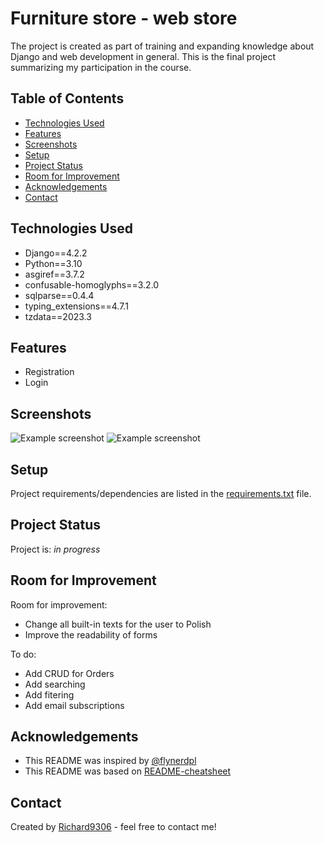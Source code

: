 # Furniture store - web store

The project is created as part of training and expanding knowledge about Django and web development in general. This is the final project summarizing my participation in the course.

## Table of Contents
* [Technologies Used](#technologies-used)
* [Features](#features)
* [Screenshots](#screenshots)
* [Setup](#setup)
* [Project Status](#project-status)
* [Room for Improvement](#room-for-improvement)
* [Acknowledgements](#acknowledgements)
* [Contact](#contact)


## Technologies Used
- Django==4.2.2
- Python==3.10
- asgiref==3.7.2
- confusable-homoglyphs==3.2.0
- sqlparse==0.4.4
- typing_extensions==4.7.1
- tzdata==2023.3



## Features
- Registration
- Login


## Screenshots
![Example screenshot](https://github.com/Richard9306/Furniture_store_/blob/develop/static/img/Zrzut%20ekranu%202023-07-06%20183134.png)
![Example screenshot](https://github.com/Richard9306/Furniture_store_/blob/develop/static/img/Zrzut%20ekranu%202023-07-06%20183154.png)


## Setup
Project requirements/dependencies are listed in the [requirements.txt](https://github.com/Richard9306/Furniture_store_/blob/develop/requirements.txt) file.

## Project Status
Project is:  _in progress_ 

## Room for Improvement
Room for improvement:
- Change all built-in texts for the user to Polish
- Improve the readability of forms

To do:
- Add CRUD for Orders
- Add searching
- Add fitering
- Add email subscriptions

## Acknowledgements
- This README was inspired by [@flynerdpl](https://www.flynerd.pl/) 
- This README was based on [README-cheatsheet](https://github.com/ritaly/README-cheatsheet/blob/master/README.md?plain=1)


## Contact
Created by [Richard9306](https://github.com/Richard9306) - feel free to contact me!
